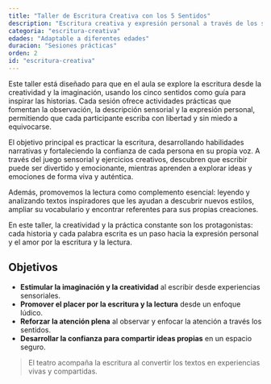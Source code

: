 ```yaml
---
title: "Taller de Escritura Creativa con los 5 Sentidos"
description: "Escritura creativa y expresión personal a través de los sentidos"
categoria: "escritura-creativa"
edades: "Adaptable a diferentes edades"
duracion: "Sesiones prácticas"
orden: 2
id: "escritura-creativa"
---
```


Este taller está diseñado para que en el aula se explore la escritura desde la creatividad y la imaginación, usando los cinco sentidos como guía para inspirar las historias. Cada sesión ofrece actividades prácticas que fomentan la observación, la descripción sensorial y la expresión personal, permitiendo que cada participante escriba con libertad y sin miedo a equivocarse.

El objetivo principal es practicar la escritura, desarrollando habilidades narrativas y fortaleciendo la confianza de cada persona en su propia voz. A través del juego sensorial y ejercicios creativos, descubren que escribir puede ser divertido y emocionante, mientras aprenden a explorar ideas y emociones de forma viva y auténtica.

Además, promovemos la lectura como complemento esencial: leyendo y analizando textos inspiradores que les ayudan a descubrir nuevos estilos, ampliar su vocabulario y encontrar referentes para sus propias creaciones.

En este taller, la creatividad y la práctica constante son los protagonistas: cada historia y cada palabra escrita es un paso hacia la expresión personal y el amor por la escritura y la lectura.

## Objetivos

- **Estimular la imaginación y la creatividad** al escribir desde experiencias sensoriales.
- **Promover el placer por la escritura y la lectura** desde un enfoque lúdico.
- **Reforzar la atención plena** al observar y enfocar la atención a través los sentidos.
- **Desarrollar la confianza para compartir ideas propias** en un espacio seguro.

> El teatro acompaña la escritura al convertir los textos en experiencias vivas y compartidas.
